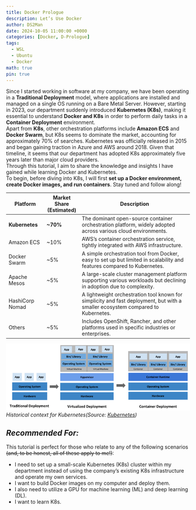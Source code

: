 ```yaml
---
title: Docker Prologue
description: Let’s Use Docker
author: DS2Man
date: 2024-10-05 11:00:00 +0000
categories: [Docker, D-Prologue]
tags:
  - WSL
  - Ubuntu
  - Docker
math: true
pin: true
---
```


Since I started working in software at my company, we have been operating in a **Traditional Deployment** model, where applications are installed and managed on a single OS running on a Bare Metal Server. However, starting in 2023, our department suddenly introduced **Kubernetes (K8s)**, making it essential to understand **Docker and K8s** in order to perform daily tasks in a **Container Deployment** environment.    
Apart from **K8s**, other orchestration platforms include **Amazon ECS** and **Docker Swarm**, but K8s seems to dominate the market, accounting for approximately 70% of searches. Kubernetes was officially released in 2015 and began gaining traction in Azure and AWS around 2018. Given that timeline, it seems that our department has adopted K8s approximately five years later than major cloud providers.    
Through this tutorial, I aim to share the knowledge and insights I have gained while learning Docker and Kubernetes.   
To begin, before diving into K8s, I will first **set up a Docker environment, create Docker images, and run containers**. Stay tuned and follow along!

<!-- 
회사에서 S/W 업무를 시작하면서 Bare Metal Server의 하나의 OS에 Applications을 설치해서 운영하는 형태로 사용하여 왔다(Traditional Deployment). 2023년부터 부서에 K8s(Kubernetes)라는 orchestration platform이 갑자기 도입되면서 K8s와 더불어 Docker를 이해해야 업무를 수행할 수 있게 되었다(Container Deployment).
orchestration platform 의 종류는 k8s이외에 Amazon ECS, Docker Swarm 등이 있는데, 압도적인 점유율을 차지하고 있는 것 같다(검색 비율 등을 보면 약 70%?). K8s는 2015년 공식 출시 이후에, Azure, AWS에서는 2018년부터 본격적으로 사용되기 시작했으니, 우리 부서에는 약 5년 정도 늦게 도입된 거 같다.
이번 Tutorial통해서 제가 익히고 필요한 내용들을 공유하고자 합니다.
우선은 K8s에 대한 이해에 앞서, Docker사용을 위한 환경 구축해보고, Docker Image 및 Container 생성해 보겠다. 관심있게 지켜봐 주세요.
-->

|**Platform**|**Market Share<br>(Estimated)**|**Description**|
|---|---|---|
|**Kubernetes**|**~70%**|The dominant open-source container orchestration platform, widely adopted across various cloud environments.|
|Amazon ECS|~10%|AWS’s container orchestration service, tightly integrated with AWS infrastructure.|
|Docker Swarm|~5%|A simple orchestration tool from Docker, easy to set up but limited in scalability and features compared to Kubernetes.|
|Apache Mesos|~5%|A large-scale cluster management platform supporting various workloads but declining in adoption due to complexity.|
|HashiCorp Nomad|~5%|A lightweight orchestration tool known for simplicity and fast deployment, but with a smaller ecosystem compared to Kubernetes.|
|Others|~5%|Includes OpenShift, Rancher, and other platforms used in specific industries or enterprises.|

![Historical context for Kubernetes](/assets/img/docker/2024-10-05-Docker-Prologue1_1.png)
_Historical context for Kubernetes(Source: [Kubernetes](https://kubernetes.io/docs/concepts/overview/))_

## *Recommended For:*

This tutorial is perfect for those who relate to any of the following scenarios ~~(and, to be honest, all of these apply to me!)~~:

- I need to set up a small-scale Kubernetes (K8s) cluster within my department instead of using the company’s existing K8s infrastructure and operate my own services.  
- I want to build Docker images on my computer and deploy them.  
- I also need to utilize a GPU for machine learning (ML) and deep learning (DL).
- I want to learn K8s.

<!-- 
이런 분들께 추천합니다!
아래 내용에 해당되는 분들께서 본Tutorial을 보시면 좋을 것 같아요. (아래는 사실 전부 제 이야기입니다…)

회사에서 운영되는 K8s을 사용하지 않고 부서에서 소규모 단위로 운영할 K8s를 구축하고 나만의 서비스가 필요하다.
Docker를 내 컴퓨터로 빌드하고 싶고, 이미지를 배포하고 싶다.
GPU를 활용하여 ML/DL을 해야한다.
K8s를 배우고 싶다.
-->